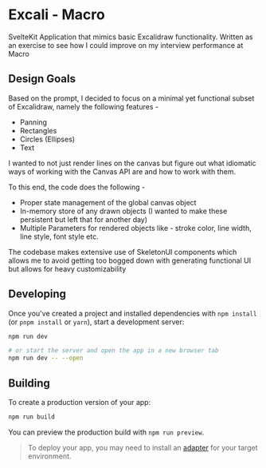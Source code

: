 # Excali - Macro

SvelteKit Application that mimics basic Excalidraw functionality. Written as an exercise to see how I could improve on my interview performance at Macro

## Design Goals

Based on the prompt, I decided to focus on a minimal yet functional subset of Excalidraw, namely the following features -

- Panning
- Rectangles
- Circles (Ellipses)
- Text

I wanted to not just render lines on the canvas but figure out what idiomatic ways of working with the Canvas API are and how to work with them.

To this end, the code does the following -

- Proper state management of the global canvas object
- In-memory store of any drawn objects (I wanted to make these persistent but left that for another day)
- Multiple Parameters for rendered objects like - stroke color, line width, line style, font style etc.

The codebase makes extensive use of SkeletonUI components which allows me to avoid getting too bogged down with generating functional UI but allows for heavy customizability

## Developing

Once you've created a project and installed dependencies with `npm install` (or `pnpm install` or `yarn`), start a development server:

```bash
npm run dev

# or start the server and open the app in a new browser tab
npm run dev -- --open
```

## Building

To create a production version of your app:

```bash
npm run build
```

You can preview the production build with `npm run preview`.

> To deploy your app, you may need to install an [adapter](https://svelte.dev/docs/kit/adapters) for your target environment.
